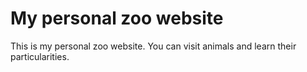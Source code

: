 # My personal zoo website
This is my personal zoo website. You can visit animals and learn their 
particularities.
